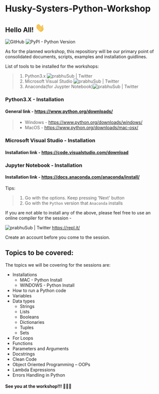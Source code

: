 # Husky-Systers-Python-Workshop

## Hello All! <img src="https://raw.githubusercontent.com/ABSphreak/ABSphreak/master/gifs/Hi.gif" width="30px"></h2>

![GitHub](https://img.shields.io/github/license/prabhuSub/Husky-Systers-Python-Workshop)
![PyPI - Python Version](https://img.shields.io/pypi/pyversions/py)

As for the planned workshop, this repositiory will be our primary point of consolidated documents, scripts, examples and installation guidlines.

List of tools to be installed for the workshops:
>1. Python3.x <img alt="prabhuSub | Twitter" width="22px" src="https://user-images.githubusercontent.com/43825167/108293934-dccba780-7162-11eb-9a52-599cbca3e86e.png" />
>2. Microsoft Visual Studio <img alt="prabhuSub | Twitter" width="22px" src="https://user-images.githubusercontent.com/43825167/108293074-8d857700-7162-11eb-8498-db6b5df49530.png" />
>3. Anaconda(for Juypter Notebook)<img alt="prabhuSub | Twitter" width="22px" src="https://user-images.githubusercontent.com/43825167/108293985-f371fe80-7162-11eb-9c98-cefc8e91e9f4.png" />

### Python3.X - Installation

#### General link - https://www.python.org/downloads/

>- Windows - https://www.python.org/downloads/windows/
>- MacOS - https://www.python.org/downloads/mac-osx/

### Microsoft Visual Studio - Installation
#### Installation link - https://code.visualstudio.com/download


### Jupyter Notebook - Installation
#### Installation link - https://docs.anaconda.com/anaconda/install/

Tips:
>1. Go with the options. Keep pressing 'Next' button
>2. Go with the `Python` version that `Anaconda` installs


If you are not able to install any of the above, 
please feel free to use an online compiler for the session - 

<img alt="prabhuSub | Twitter" width="22px" src="https://user-images.githubusercontent.com/43825167/108294170-56639580-7163-11eb-8245-103d71c17d27.png" /> https://repl.it/

Create an account before you come to the session.


## Topics to be covered:
The topics we will be covering for the sessions are:

- Installations
  - MAC - Python Install
  - WINDOWS - Python Install
- How to run a Python code
- Variables
- Data types
  - Strings
  - Lists
  - Booleans
  - Dictionaries
  - Tuples
  - Sets
- For Loops
- Functions
- Parameters and Arguments
- Docstrings
- Clean Code
- Object Oriented Programming – OOPs
- Lambda Expressions
- Errors Handling in Python


#### See you at the workshop!!! 🙋🏻‍♂️
